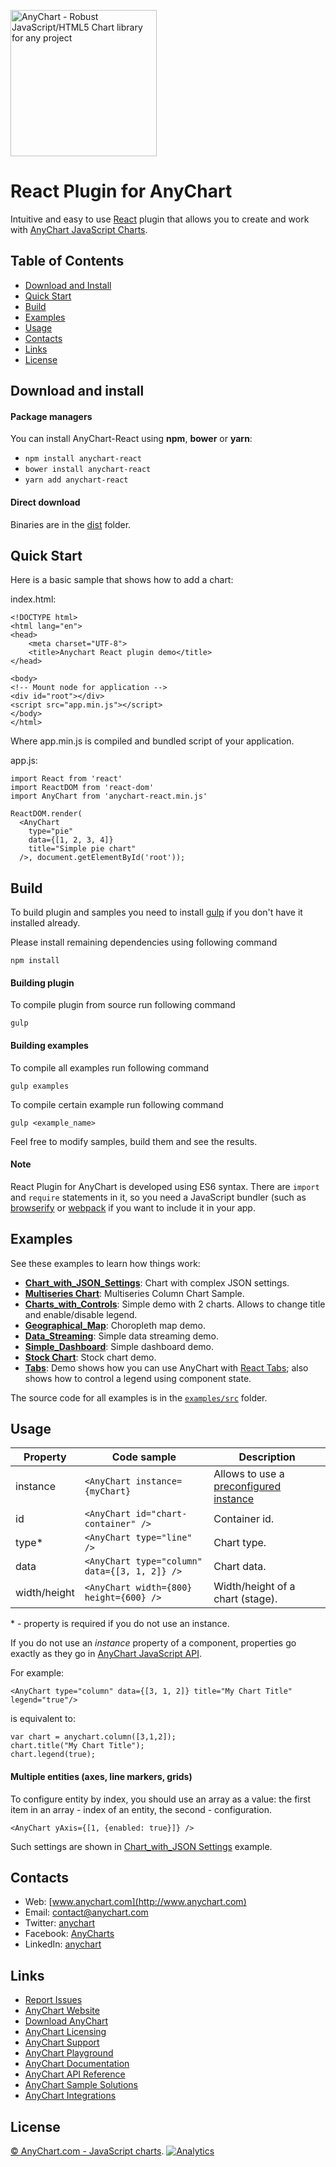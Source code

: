 [<img src="https://cdn.anychart.com/images/logo-transparent-segoe.png?2" width="234px" alt="AnyChart - Robust JavaScript/HTML5 Chart library for any project">](https://www.anychart.com)

React Plugin for AnyChart
=========

Intuitive and easy to use [React](https://facebook.github.io/react/) plugin that allows you to create and work with [AnyChart JavaScript Charts](https://www.anychart.com).

## Table of Contents

* [Download and Install](#download-and-install)
* [Quick Start](#quick-start)
* [Build](#build)
* [Examples](#examples)
* [Usage](#usage)
* [Contacts](#contacts)
* [Links](#links)
* [License](#license)

## Download and install

#### Package managers

You can install AnyChart-React using **npm**, **bower** or **yarn**:

* `npm install anychart-react`
* `bower install anychart-react`
* `yarn add anychart-react`

#### Direct download

Binaries are in the [dist](https://github.com/AnyChart/AnyChart-React/tree/master/dist) folder.

## Quick Start
Here is a basic sample that shows how to add a chart:

index.html:

```
<!DOCTYPE html>
<html lang="en">
<head>
    <meta charset="UTF-8">
    <title>Anychart React plugin demo</title>
</head>

<body>
<!-- Mount node for application -->
<div id="root"></div>
<script src="app.min.js"></script>
</body>
</html>
```
Where app.min.js is compiled and bundled script of your application.

app.js:

```
import React from 'react'
import ReactDOM from 'react-dom'
import AnyChart from 'anychart-react.min.js'

ReactDOM.render(
  <AnyChart
    type="pie"
    data={[1, 2, 3, 4]}
    title="Simple pie chart"
  />, document.getElementById('root'));
```

## Build
To build plugin and samples you need to install [gulp](http://gulpjs.com/) if you don't have it installed already.

Please install remaining dependencies using following command
```
npm install
```

#### Building plugin
To compile plugin from source run following command
```
gulp
```

#### Building examples
To compile all examples run following command
```
gulp examples
```

To compile certain example run following command
```
gulp <example_name>
```

Feel free to modify samples, build them and see the results.

#### Note
React Plugin for AnyChart is developed using ES6 syntax. There are `import` and `require` statements in it, so you need a JavaScript bundler (such as [browserify](http://browserify.org/) or [webpack](https://webpack.github.io/) if you want to include it in your app.

## Examples
See these examples to learn how things work:

* **[Chart_with_JSON_Settings](https://github.com/anychart/anychart-react/blob/master/examples/chart_with_json)**: Chart with complex JSON settings.
* **[Multiseries Chart](https://github.com/anychart/anychart-react/blob/master/examples/multiseries_column_chart)**: Multiseries Column Chart Sample.
* **[Charts_with_Controls](https://github.com/anychart/anychart-react/blob/master/examples/charts_with_controls)**: Simple demo with 2 charts. Allows to change title and enable/disable legend.
* **[Geographical_Map](https://github.com/anychart/anychart-react/blob/master/examples/choropleth_map)**: Choropleth map demo.
* **[Data_Streaming](https://github.com/anychart/anychart-react/blob/master/examples/data_streaming)**: Simple data streaming demo.
* **[Simple_Dashboard](https://github.com/anychart/anychart-react/blob/master/examples/simple_dashboard)**: Simple dashboard demo.
* **[Stock Chart](https://github.com/anychart/anychart-react/blob/master/examples/stock)**: Stock chart demo.
* **[Tabs](https://github.com/anychart/anychart-react/blob/master/examples/tabs)**: Demo shows how you can use AnyChart with [React Tabs](https://github.com/reactjs/react-tabs); also shows how to control a legend using component state.

The source code for all examples is in the [`examples/src`](https://github.com/anychart/anychart-react/blob/master/examples/src) folder.

## Usage
Property | Code sample | Description
--- | --- | ---
instance | `<AnyChart instance={myChart}` | Allows to use a [preconfigured instance](https://github.com/anychart/anychart-react/blob/master/examples/src/simple_dashboard.js)
id | `<AnyChart id="chart-container" />` | Container id.
type\* | `<AnyChart type="line" />` | Chart type.
data | `<AnyChart type="column" data={[3, 1, 2]} />` | Chart data.
width/height | `<AnyChart width={800} height={600} />` | Width/height of a chart (stage).
\* - property is required if you do not use an instance.

If you do not use an *instance* property of a component, properties go exactly as they go in [AnyChart JavaScript API](https://api.anychart.com).

For example:

```
<AnyChart type="column" data={[3, 1, 2]} title="My Chart Title" legend="true"/>
```
is equivalent to:

```
var chart = anychart.column([3,1,2]);
chart.title("My Chart Title");
chart.legend(true);
```

#### Multiple entities (axes, line markers, grids)
To configure entity by index, you should use an array as a value: the first item in an array - index of an entity, the second - configuration.

```
<AnyChart yAxis={[1, {enabled: true}]} />
```

Such settings are shown in [Chart_with_JSON Settings](https://github.com/anychart/anychart-react/blob/master/examples/src/chart_with_json.js) example.

## Contacts

* Web: [www.anychart.com](http://www.anychart.com)
* Email: [contact@anychart.com](mailto:contact@anychart.com)
* Twitter: [anychart](https://twitter.com/anychart)
* Facebook: [AnyCharts](https://www.facebook.com/AnyCharts)
* LinkedIn: [anychart](https://www.linkedin.com/company/anychart)

## Links

* [Report Issues](https://github.com/AnyChart/AnyChart-React/issues)
* [AnyChart Website](https://www.anychart.com)
* [Download AnyChart](https://www.anychart.com/download/)
* [AnyChart Licensing](https://www.anychart.com/buy/)
* [AnyChart Support](https://www.anychart.com/support/)
* [AnyChart Playground](https://playground.anychart.com)
* [AnyChart Documentation](https://docs.anychart.com)
* [AnyChart API Reference](https://api.anychart.com)
* [AnyChart Sample Solutions](https://www.anychart.com/solutions/)
* [AnyChart Integrations](https://www.anychart.com/integrations/)

## License

[© AnyChart.com - JavaScript charts](https://www.anychart.com). 
[![Analytics](https://ga-beacon.appspot.com/UA-228820-4/Plugins/React?pixel&useReferer)](https://github.com/igrigorik/ga-beacon)
